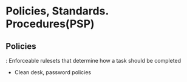 
# Policies, Standards. Procedures(PSP)


## Policies
 : Enforceable rulesets that determine how a task should be completed
 * Clean desk, password policies


